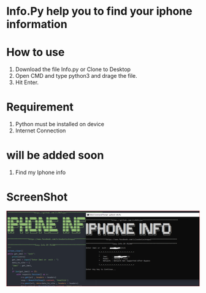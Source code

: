 # Info.Py help you to find your iphone information 
 
# How to use 
1. Download the file Info.py or Clone to Desktop 
2. Open CMD and type python3 and drage the file. 
3. Hit Enter. 

# Requirement 
1. Python must be installed on device
2. Internet Connection 

# will be added soon 
1. Find my Iphone info 

# ScreenShot 
![Screenshot](screenshot.PNG)
